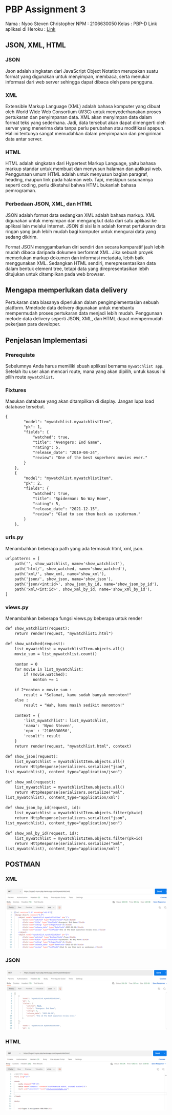 # PBP Assignment 3 

Nama    : Nyoo Steven Christopher
NPM     : 2106630050
Kelas   : PBP-D
Link aplikasi di Heroku : [Link](https://tugas2-nyoo-pbp.herokuapp.com/mywatchlist/)

## JSON, XML, HTML
### JSON
Json adalah singkatan dari JavaScript Object Notation merupakan suatu format yang digunakan untuk menyimpan, membaca, serta menukar informasi dari web server sehingga dapat dibaca oleh para pengguna.

### XML
Extensible Markup Language (XML) adalah bahasa komputer yang dibuat oleh World Wide Web Consortium (W3C) untuk menyederhanakan proses pertukaran dan penyimpanan data. XML akan menyimpan data dalam format teks yang sederhana. Jadi, data tersebut akan dapat dimengerti oleh server yang menerima data tanpa perlu perubahan atau modifikasi apapun. Hal ini tentunya sangat memudahkan dalam penyimpanan dan pengiriman data antar server.

### HTML
HTML adalah singkatan dari Hypertext Markup Language, yaitu bahasa markup standar untuk membuat dan menyusun halaman dan aplikasi web. Penggunaan umum HTML adalah untuk menyusun bagian paragraf, heading, maupun link pada halaman web. Tapi, meskipun susunannya seperti coding, perlu diketahui bahwa HTML bukanlah bahasa pemrograman.

### Perbedaan JSON, XML, dan HTML
JSON adalah format data sedangkan XML adalah bahasa markup. XML digunakan untuk menyimpan dan mengangkut data dari satu aplikasi ke aplikasi lain melalui Internet. JSON di sisi lain adalah format pertukaran data ringan yang jauh lebih mudah bagi komputer untuk mengurai data yang sedang dikirim.

Format JSON menggambarkan diri sendiri dan secara komparatif jauh lebih mudah dibaca daripada dokumen berformat XML. Jika sebuah proyek memerlukan markup dokumen dan informasi metadata, lebih baik menggunakan XML. Sedangkan HTML sendiri, merepresentasikan data dalam bentuk element tree, tetapi data yang direpresentasikan lebih ditujukan untuk ditampilkan pada web browser.

## Mengapa memperlukan data delivery
Pertukaran data biasanya diperlukan dalam pengimplementasian sebuah platform. Mmetode data delivery digunakan untuk membantu mempermudah proses pertukaran data menjadi lebih mudah. Penggunaan metode data delivery seperti JSON, XML, dan HTML dapat mempermudah pekerjaan para developer.

## Penjelasan Implementasi
### Prerequiste
Sebelumnya Anda harus memiliki sbuah aplikasi bernama `mywatchlist app`. Setelah itu user akan mencari route, mana yang akan dipilih, untuk kasus ini pilih route `mywatchlist`. 

### Fixtures
Masukan database yang akan ditampilkan di display. Jangan lupa load database tersebut.
```jsonld
{
        "model": "mywatchlist.mywatchlistItem",
        "pk": 1,
        "fields": {
            "watched": true,
            "title": "Avengers: End Game",
            "rating": 5,
            "release_date": "2019-04-24",
            "review": "One of the best superhero movies ever."
        }
    },
    {
        "model": "mywatchlist.mywatchlistItem",
        "pk": 2,
        "fields": {
            "watched": true,
            "title": "Spiderman: No Way Home",
            "rating": 5,
            "release_date": "2021-12-15",
            "review": "Glad to see them back as spiderman."
        }
    },
```

### urls.py
Menambahkan beberapa path yang ada termasuk html, xml, json.
```python=
urlpatterns = [
    path('', show_watchlist, name='show_watchlist'),
    path('html/', show_watched, name='show_watched'),
    path('xml/', show_xml, name='show_xml'),
    path('json/', show_json, name='show_json'),
    path('json/<int:id>', show_json_by_id, name='show_json_by_id'),
    path('xml/<int:id>', show_xml_by_id, name='show_xml_by_id'),
]
```
### views.py
Menambahkan beberapa fungsi views.py beberapa untuk render
```python=
def show_watchlist(request):
    return render(request, "mywatchlist1.html")

def show_watched(request):
    list_mywatchlist = mywatchlistItem.objects.all() 
    movie_sum = list_mywatchlist.count()
    
    nonton = 0
    for movie in list_mywatchlist:
        if (movie.watched): 
            nonton += 1

    if 2*nonton > movie_sum : 
        result = "Selamat, kamu sudah banyak menonton!"
    else : 
        result = "Wah, kamu masih sedikit menonton!"   

    context = {
        'list_mywatchlist': list_mywatchlist,
        'nama': 'Nyoo Steven',
        'npm' : '2106630050',
        'result': result
    }
    return render(request, "mywatchlist.html", context)

def show_json(request):
    list_mywatchlist = mywatchlistItem.objects.all()
    return HttpResponse(serializers.serialize("json", list_mywatchlist), content_type="application/json")

def show_xml(request):
    list_mywatchlist = mywatchlistItem.objects.all()
    return HttpResponse(serializers.serialize("xml", list_mywatchlist), content_type="application/xml")

def show_json_by_id(request, id):
    list_mywatchlist = mywatchlistItem.objects.filter(pk=id)
    return HttpResponse(serializers.serialize("json", list_mywatchlist), content_type="application/json")

def show_xml_by_id(request, id):
    list_mywatchlist = mywatchlistItem.objects.filter(pk=id)
    return HttpResponse(serializers.serialize("xml", list_mywatchlist), content_type="application/xml")
```
## POSTMAN
### XML
![](./render/xml.png)
### JSON
![](./render/json.png)
### HTML
![](./render/html.png)